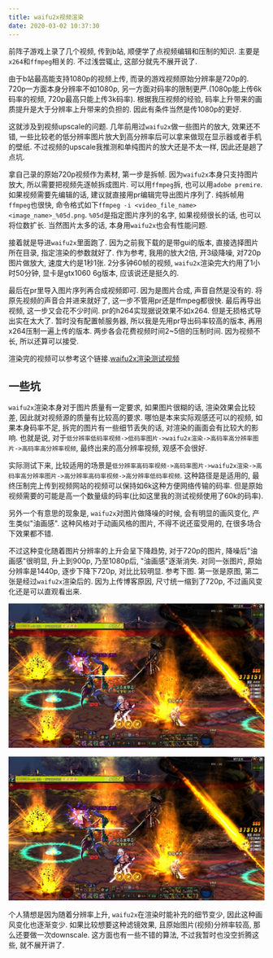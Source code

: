 ```yaml
---
title: waifu2x视频渲染
date: 2020-03-02 10:37:30
---
```


前阵子游戏上录了几个视频, 传到b站, 顺便学了点视频编辑和压制的知识. 主要是`x264`和`ffmpeg`相关的. 不过浅尝辄止, 这部分就先不展开说了.

由于b站最高能支持1080p的视频上传, 而录的游戏视频原始分辨率是720p的. 720p一方面本身分辨率不如1080p, 另一方面对码率的限制更严.(1080p能上传6k码率的视频, 720p最高只能上传3k码率). 根据我压视频的经验, 码率上升带来的画质提升是大于分辨率上升带来的负担的. 因此有条件当然是传1080p的更好.

这就涉及到视频upscale的问题. 几年前用过`waifu2x`做一些图片的放大, 效果还不错, 一些比较老的低分辨率图片放大到高分辨率后可以拿来做现在显示器或者手机的壁纸. 不过视频的upscale我推测和单纯图片的放大还是不太一样, 因此还是趟了点坑.

拿自己录的原始720p视频作为素材, 第一步是拆帧. 因为`waifu2x`本身只支持图片放大, 所以需要把视频先逐帧拆成图片. 可以用`ffmpeg`拆, 也可以用`adobe premire`. 如果视频需要先编辑的话, 建议就直接用pr编辑完导出图片序列了. 纯拆帧用`ffmpeg`也很快, 命令格式如下`ffmpeg -i <video_file_name> <image_name>_%05d.png`. `%05d`是指定图片序列的名字, 如果视频很长的话, 也可以将位数扩长. 当然图片太多的话, 本身用`waifu2x`也会有性能问题.

接着就是导进`waifu2x`里面跑了. 因为之前我下载的是带gui的版本, 直接选择图片所在目录, 指定渲染的参数就好了. 作为参考, 我用的放大2倍, 开3级降噪, 对720p图片做放大, 速度大约是1秒1张. 2分多钟60帧的视频,  `waifu2x`渲染完大约用了1小时50分钟, 显卡是gtx1060 6g版本, 应该说还是挺久的.

最后在pr里导入图片序列再合成视频即可. 因为是图片合成, 声音自然是没有的. 将原先视频的声音合并进来就好了, 这一步不管用pr还是ffmpeg都很快. 最后再导出视频, 这一步又会花不少时间. pr的h264实现据说效果不如x264. 但是无损格式导出实在太大了. 暂时没有配置帧服务器, 所以我是先用pr导出码率较高的版本, 再用x264压制一遍上传的版本. 两步各会花费视频时间2~5倍的压制时间. 因为视频不长, 所以还算可以接受.

渲染完的视频可以参考这个链接.[waifu2x渲染测试视频](https://www.bilibili.com/video/av92874251)

## 一些坑

`waifu2x`渲染本身对于图片质量有一定要求, 如果图片很糊的话, 渲染效果会比较差, 因此就对视频源的质量有比较高的要求. 哪怕是本来实际观感还可以的视频, 如果本身码率不足, 拆完的图片有一些细节丢失的话, 对渲染的画面会有比较大的影响. 也就是说, 对于`低分辨率低码率视频->低码率图片->waifu2x渲染->高码率高分辨率图片->高码率高分辨率视频`, 最终出来的高分辨率视频, 观感不会很好.

实际测试下来, 比较适用的场景是`低分辨率高码率视频->高码率图片->waifu2x渲染->高码率高分辨率图片->高分辨率高码率视频->高分辨率低码率视频`. 这种路径是是适用的, 最终压制完上传到视频网站的视频可以保持如6k这种方便网络传输的码率. 但是原始视频需要的可能是高一个数量级的码率(比如这里我的测试视频使用了60k的码率).

另外一个有意思的现象是, `waifu2x`对图片做降噪的时候, 会有明显的画风变化, 产生类似"油画感". 这种风格对于动画风格的图片, 不得不说还蛮受用的, 在很多场合下效果都不错.

不过这种变化随着图片分辨率的上升会呈下降趋势, 对于720p的图片, 降噪后"油画感"很明显, 升上到900p, 乃至1080p后, "油画感"逐渐消失. 对同一张图片, 原始分辨率是1440p, 逐步下降下720p, 对比比较明显. 参考下图. 第一张是原图, 第二张是经过`waifu2x`渲染后的. 因为上传博客原因, 尺寸统一缩到了720p, 不过画风变化还是可以直观看出来.

![frame_09196](08_waifu2x_video_render/frame_09196.jpg)

![frame_091962](08_waifu2x_video_render/frame_091962.jpg)

个人猜想是因为随着分辨率上升, `waifu2x`在渲染时能补充的细节变少, 因此这种画风变化也逐渐变少. 如果比较想要这种滤镜效果, 且原始图片(视频)分辨率较高, 那么还要做一次downscale. 这方面也有一些不错的算法, 不过我暂时也没空折腾这些, 就不展开讲了.